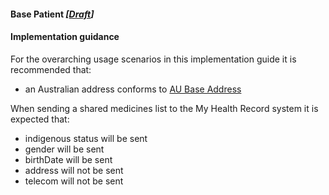 #### Base Patient *[[Draft](http://hl7.org/fhir/stu3/valueset-publication-status.html)]*

#### Implementation guidance

For the overarching usage scenarios in this implementation guide it is recommended that:
* an Australian address conforms to [AU Base Address](https://hl7.org.au/fhir/base/aubase1.1/StructureDefinition-au-address.html)

When sending a shared medicines list to the My Health Record system it is expected that:
* indigenous status will be sent
* gender will be sent
* birthDate will be sent
* address will not be sent
* telecom will not be sent